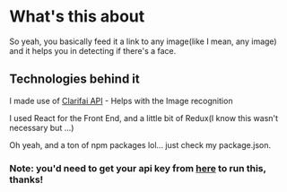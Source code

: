 # What's this about
So yeah, you basically feed it a link to any image(like I mean, any image) and it helps you in detecting if there's a face.

## Technologies behind it
I made use of [Clarifai API](https://www.clarifai.com/) - Helps with the Image recognition

I used React for the Front End, and a little bit of Redux(I know this wasn't necessary but ...)

Oh yeah, and a ton of npm packages lol... just check my package.json.


### Note: you'd need to get your api key from [here](https://www.clarifai.com/) to run this, thanks!
